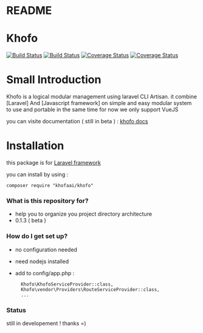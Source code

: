 # README #
<p align="center">
	<h1>Khofo</h1>
  	<a target="_blank" href="http://docs.anaselalami.xyz/"><img src="https://img.shields.io/badge/khofo-doc(beta)-yellow.svg" alt="Build Status"></a>
  	<a target="_blank" href="https://packagist.org/packages/khofaai/khofo"><img src="https://img.shields.io/badge/khofo-dev(beta)-orange.svg" alt="Build Status"></a>
  	<a target="_blank" href="https://packagist.org/packages/khofaai/khofo"><img src="https://img.shields.io/badge/composer-v0.1.3-orange.svg" alt="Coverage Status"></a>
  	<a target="_blank" href="https://packagist.org/packages/khofaai/khofo"><img src="https://img.shields.io/badge/licence-mit-green.svg" alt="Coverage Status"></a>
  	<br>
</p>

# Small Introduction 
Khofo is a logical modular management using laravel CLI Artisan.
it combine [Laravel] And [Javascript framework] on simple and easy modular system to use and portable in the same time 
for now we only support VueJS <br/>	

you can visite documentation ( still in beta ) : <a target="_blank" href="http://docs.anaselalami.xyz/">khofo docs</a>
# Installation

this package is for <a target="_blank" href="https://laravel.com">Laravel framework</a>

you can install by using :

	composer require "khofaai/khofo"

### What is this repository for? ###

* help you to organize you project directory architecture
* 0.1.3 ( beta )

### How do I get set up? ###

* no configuration needed
* need nodejs installed
* add to config/app.php :

        Khofo\KhofoServiceProvider::class,
        Khofo\vendor\Providers\RouteServiceProvider::class,
        ...

### Status ###

still in developement ! thanks =)